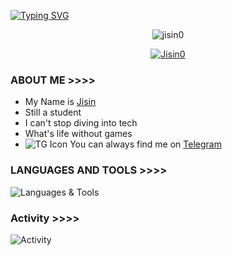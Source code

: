 
[![Typing SVG](https://readme-typing-svg.herokuapp.com/?font=Anton%20SC&color=%238A0303&size=20&duration=4000&vCenter=true&width=350&height=40&lines=%F0%9F%91%8B+Hey+I%27m+Jisin;Wanna+Learn+More+About+me%3f)](https://git.io/typing-svg) &nbsp;&nbsp;
<p align="center"> <img align="center" src="https://github-readme-stats.vercel.app/api?username=jisin0&show_icons=true&theme=shadow_red" alt="jisin0" /> </p>
<p align="center"> <a href="https://github.com/Jisin0"><img src="https://github-profile-trophy.vercel.app/?username=Jisin0&theme=dark_lover&no-frame=true&column=6&" alt="Jisin0" /></a> </p>

### ABOUT ME >>>>

- My Name is [Jisin](https://github.com/Jisin0) 
- Still a student
- I can't stop diving into tech
- What's life without games
- ![TG Icon](https://img.icons8.com/?size=100&id=63306&format=png&color=000000) You can always find me on [Telegram](https://t.me/Jisin_idk) 


### LANGUAGES AND TOOLS >>>>
![Languages & Tools](https://skillicons.dev/icons?i=golang,rust,vscode,docker,git,github,linux,heroku,postgresql,redis,mongodb,java,html,py,cpp,ts,js,vercel,flutter,fastapi&perline=10)

### Activity >>>>
![Activity](https://skillicons.dev/icons?i=golang,rust,vscode,docker,git,github,linux,heroku,postgresql,redis,mongodb,java,html,py,cpp,ts,js,vercel,flutter,fastapi&perline=10)
